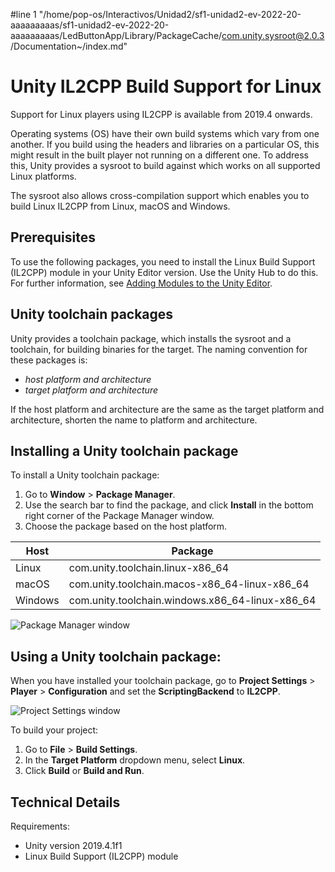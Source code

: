 #line 1 "/home/pop-os/Interactivos/Unidad2/sf1-unidad2-ev-2022-20-aaaaaaaaas/sf1-unidad2-ev-2022-20-aaaaaaaaas/LedButtonApp/Library/PackageCache/com.unity.sysroot@2.0.3/Documentation~/index.md"
# Unity IL2CPP Build Support for Linux

Support for Linux players using IL2CPP is available from 2019.4 onwards.

Operating systems (OS) have their own build systems which vary from one another. If you build using the headers and libraries on a particular OS, this might result in the built player not running on a different one. To address this, Unity provides a sysroot to build against which works on all supported Linux platforms.

The sysroot also allows cross-compilation support which enables you to build Linux IL2CPP from Linux, macOS and Windows.

## Prerequisites

To use the following packages, you need to install the Linux Build Support (IL2CPP) module in your Unity Editor version. Use the Unity Hub to do this. For further information, see [Adding Modules to the Unity Editor](https://docs.unity3d.com/2021.2/Documentation/Manual/GettingStartedAddingEditorComponents.html).

## Unity toolchain packages

Unity provides a toolchain package, which installs the sysroot and a toolchain, for building binaries for the target. The naming convention for these packages is:

* _host platform and architecture_ 
* _target platform and architecture_

If the host platform and architecture are the same as the target platform and architecture, shorten the name to platform and architecture.

## Installing a Unity toolchain package

To install a Unity toolchain package:
1. Go to **Window** > **Package Manager**. 
2. Use the search bar to find the package, and click **Install** in the bottom right corner of the Package Manager window.  
3. Choose the package based on the host platform.

| Host    | Package                                  |
| ------- | ---------------------------------------- |
| Linux   | com.unity.toolchain.linux-x86_64         |
| macOS     | com.unity.toolchain.macos-x86_64-linux-x86_64 |
| Windows | com.unity.toolchain.windows.x86_64-linux-x86_64 |

![Package Manager window](Images/sysroot_PackageManagerScreenshot.png)

## Using a Unity toolchain package:

When you have installed your toolchain package, go to **Project Settings** &gt; **Player** &gt; **Configuration** and set the **ScriptingBackend** to **IL2CPP**.

![Project Settings window](Images/sysroot_ProjectSettingsScreenshot.png)

To build your project:
1. Go to **File** &gt; **Build Settings**.
2. In the **Target Platform** dropdown menu, select **Linux**.
3. Click **Build** or **Build and Run**.

## Technical Details

Requirements:

- Unity version 2019.4.1f1
- Linux Build Support (IL2CPP) module
